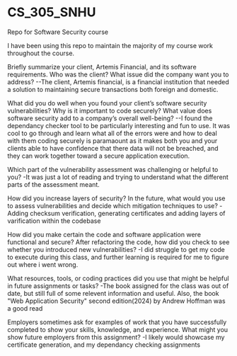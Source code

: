 # CS_305_SNHU
Repo for Software Security course

I have been using this repo to maintain the majority of my course work throughout the course.

Briefly summarize your client, Artemis Financial, and its software requirements. Who was the client? What issue did the company want you to address?
  --The client, Artemis financial, is a financial institution that needed a solution to maintaining secure transactions both foreign and domestic.
  
What did you do well when you found your client’s software security vulnerabilities? Why is it important to code securely? What value does software security add to a company’s overall well-being?
  --I found the dependancy checker tool to be particularly interesting and fun to use. It was cool to go through and learn what all of the errors were and how to deal with them coding securely is paramaount as it makes both you and your clients   able to have confidence that there data will not be breached, and they can work together toward a secure application execution.
  
Which part of the vulnerability assessment was challenging or helpful to you?
  -It was just a lot of reading and trying to understand what the different parts of the assessment meant.

How did you increase layers of security? In the future, what would you use to assess vulnerabilities and decide which mitigation techniques to use?
  -Adding checksum verification, generating certificates and adding layers of varification within the codebase
  
How did you make certain the code and software application were functional and secure? After refactoring the code, how did you check to see whether you introduced new vulnerabilities?
  -I did struggle to get my code to execute during this class, and further learning is required for me to figure out where i went wrong. 
  
What resources, tools, or coding practices did you use that might be helpful in future assignments or tasks?
  -The book assigned for the class was out of date, but still full of some relevent information and useful. Also, the book "Web Application Security" second edition(2024) by Andrew Hoffman was a good read
  
Employers sometimes ask for examples of work that you have successfully completed to show your skills, knowledge, and experience. What might you show future employers from this assignment?
  -I likely would showcase my certificate generation, and my dependancy checking assignments
